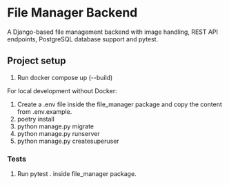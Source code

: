 # File Manager Backend

A Django-based file management backend with image handling, REST API endpoints, PostgreSQL database support and pytest. 

## Project setup

1. Run docker compose up (--build)

For local development without Docker:
1. Create a .env file inside the file_manager package and copy the content from .env.example.
2. poetry install
3. python manage.py migrate
4. python manage.py runserver 
5. python manage.py createsuperuser

### Tests

1. Run pytest . inside file_manager package.

